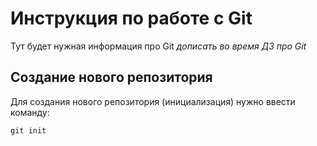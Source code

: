 # Инструкция по работе с Git

Тут будет нужная информация про Git *дописать во время ДЗ про Git*

## Создание нового репозитория

Для создания нового репозитория (инициализация) нужно ввести команду:

    git init

